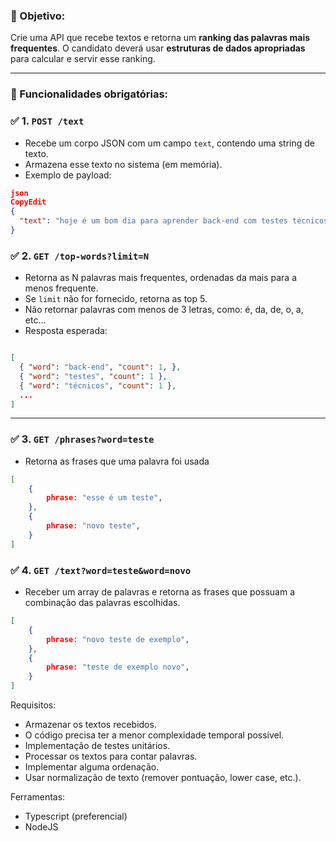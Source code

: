 ### 🎯 Objetivo:

Crie uma API que recebe textos e retorna um **ranking das palavras mais frequentes**. O candidato deverá usar **estruturas de dados apropriadas** para calcular e servir esse ranking.

---

### 📌 Funcionalidades obrigatórias:

### ✅ 1. `POST /text`

- Recebe um corpo JSON com um campo `text`, contendo uma string de texto.
- Armazena esse texto no sistema (em memória).
- Exemplo de payload:

```json
json
CopyEdit
{
  "text": "hoje é um bom dia para aprender back-end com testes técnicos"
}

```

### ✅ 2. `GET /top-words?limit=N`

- Retorna as N palavras mais frequentes, ordenadas da mais para a menos frequente.
- Se `limit` não for fornecido, retorna as top 5.
- Não retornar palavras com menos de 3 letras, como: é, da, de, o, a, etc…
- Resposta esperada:

```json

[
  { "word": "back-end", "count": 1, },
  { "word": "testes", "count": 1 },
  { "word": "técnicos", "count": 1 },
  ...
]

```

---

### ✅ 3. `GET /phrases?word=teste`

- Retorna as frases que uma palavra foi usada

```json
[
	{
		phrase: "esse é um teste",
	},
	{
		phrase: "novo teste",
	}
]
```

### ✅ 4. `GET /text?word=teste&word=novo`

- Receber um array de palavras e retorna as frases que possuam a combinação das palavras escolhidas.

```json
[
	{
		phrase: "novo teste de exemplo",
	},	
	{
		phrase: "teste de exemplo novo",
	}
]
```

Requisitos:

- Armazenar os textos recebidos.
- O código precisa ter a menor complexidade temporal possível.
- Implementação de testes unitários.
- Processar os textos para contar palavras.
- Implementar alguma ordenação.
- Usar normalização de texto (remover pontuação, lower case, etc.).

Ferramentas:

- Typescript (preferencial)
- NodeJS